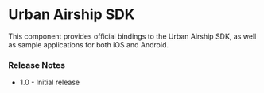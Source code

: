 # Urban Airship SDK

This component provides official bindings to the Urban Airship SDK, as well as sample applications for both iOS and Android.

### Release Notes

- 1.0 - Initial release

